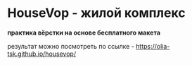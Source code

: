# HouseVop - жилой комплекс

**практика вёрстки на основе бесплатного макета**

результат можно посмотреть по ссылке - https://olia-tsk.github.io/housevop/
